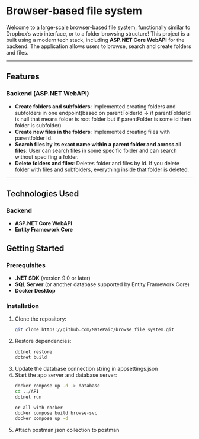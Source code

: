 # Browser-based file system

Welcome to a large-scale browser-based file system, functionally similar to Dropbox’s web interface, or to a folder browsing structure! This project is a built using a modern tech stack, including **ASP.NET Core WebAPI** for the backend. The application allows users to browse, search and create folders and files.

---

## Features

### Backend (ASP.NET WebAPI)
- **Create folders and subfolders**: Implemented creating folders and subfolders in one endpoint(based on parentFolderId -> if parentFolderId is null that means folder is root folder but if parentFolder is some id then folder is subfolder)
- **Create new files in the folders**: Implemented creating files with parentfolder Id.
- **Search files by its exact name within a parent folder and across all files**: User can search files in some specific folder and can search without specifing a folder.
- **Delete folders and files**: Deletes folder and files by Id. If you delete folder with files and subfolders, everything inside that folder is deleted.

---

## Technologies Used

### Backend
- **ASP.NET Core WebAPI**
- **Entity Framework Core**

## Getting Started

### Prerequisites
- **.NET SDK** (version 9.0 or later)
- **SQL Server** (or another database supported by Entity Framework Core)
- **Docker Desktop**
  
### Installation
1. Clone the repository:
   ```bash
   git clone https://github.com/MatePaic/browse_file_system.git
2. Restore dependencies:
   ```bash
   dotnet restore
   dotnet build
3. Update the database connection string in appsettings.json
4. Start the app server and database server:
   ```bash
   docker compose up -d -> database
   cd ../API
   dotnet run

   or all with docker 
   docker compose build browse-svc
   docker compose up -d
5. Attach postman json collection to postman
